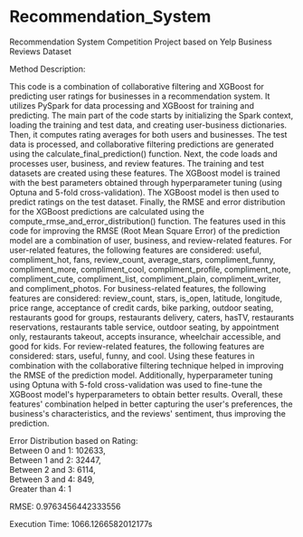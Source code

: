 # Recommendation_System
Recommendation System Competition Project based on Yelp Business Reviews Dataset

Method Description:

This code is a combination of collaborative filtering and XGBoost for predicting user ratings for businesses in a recommendation system. It utilizes PySpark for data processing and XGBoost for training and predicting.
The main part of the code starts by initializing the Spark context, loading the training and test data, and creating user-business dictionaries. 
Then, it computes rating averages for both users and businesses. The test data is processed, and collaborative filtering predictions are generated using the calculate_final_prediction() function.
Next, the code loads and processes user, business, and review features. The training and test datasets are created using these features. 
The XGBoost model is trained with the best parameters obtained through hyperparameter tuning (using Optuna and 5-fold cross-validation). The XGBoost model is then used to predict ratings on the test dataset.
Finally, the RMSE and error distribution for the XGBoost predictions are calculated using the compute_rmse_and_error_distribution() function.
The features used in this code for improving the RMSE (Root Mean Square Error) of the prediction model are a combination of user, business, and review-related features.
For user-related features, the following features are considered: useful, compliment_hot, fans, review_count, average_stars, compliment_funny, compliment_more, compliment_cool, compliment_profile, compliment_note, compliment_cute, compliment_list, compliment_plain, compliment_writer, and compliment_photos.
For business-related features, the following features are considered: review_count, stars, is_open, latitude, longitude, price range, acceptance of credit cards, bike parking, outdoor seating, restaurants good for groups, restaurants delivery, caters, hasTV, restaurants reservations, restaurants table service, outdoor seating, by appointment only, restaurants takeout, accepts insurance, wheelchair accessible, and good for kids.
For review-related features, the following features are considered: stars, useful, funny, and cool.
Using these features in combination with the collaborative filtering technique helped in improving the RMSE of the prediction model. Additionally, hyperparameter tuning using Optuna with 5-fold cross-validation was used to fine-tune the XGBoost model's hyperparameters to obtain better results.
Overall, these features' combination helped in better capturing the user's preferences, the business's characteristics, and the reviews' sentiment, thus improving the prediction.

Error Distribution based on Rating:<br />
Between 0 and 1: 102633,<br />
Between 1 and 2: 32447,<br />
Between 2 and 3: 6114,<br />
Between 3 and 4: 849,<br />
Greater than 4: 1

RMSE: 
0.9763456442333556

Execution Time:
1066.1266582012177s
